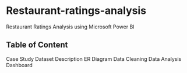 # Restaurant-ratings-analysis
Restaurant Ratings Analysis using Microsoft Power BI
## Table of Content
Case Study
Dataset Description
ER Diagram
Data Cleaning
Data Analysis
Dashboard

